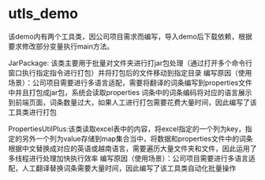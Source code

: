 # utls_demo
该demo内有两个工具类，因公司项目需求而编写，导入demo后下载依赖，根据要求修改部分变量执行main方法。

JarPackage: 该类主要用于批量对文件夹进行打jar包处理（通过打开多个命令行窗口执行指定指令进行打包）并将打包后的文件移动到指定目录
编写原因（使用场景）：公司项目需要进行多语言适配，需要将翻译的词条编写到properties文件中并且打包成jar包，系统会读取properties
词条中的词条编码将对应的语言展示到前端页面，词条数量过大，如果人工进行打包需要花费大量时间，因此编写了该工具类进行打包



PropertiesUtilPlus:该类读取excel表中的内容，将excel指定的一个列为key，指定的另外一个列为value存储到map集合当中，将数据和properties文件中的词条
根据中文替换成对应的英语或越南语言，需要遍历大量文件夹和文件，因此运用了多线程进行处理加快执行效率
编写原因（使用场景）：公司项目需要进行多语言适配，人工翻译替换词条需要大量时间，因此编写了该工具类自动化批量操作

